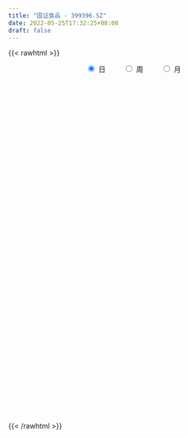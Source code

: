 ```yaml
---
title: "国证食品 - 399396.SZ"
date: 2022-05-25T17:32:25+08:00
draft: false
---
```

{{< rawhtml >}}
    <div style="text-align: center">
        <label style="padding: 1rem;"><input style="margin-right: .5rem" type="radio" name="period" value="D" checked onclick="period_change(this)">日</label>
        <label style="padding: 1rem;"><input style="margin-right: .5rem" type="radio" name="period" value="W" onclick="period_change(this)">周</label>
        <label style="padding: 1rem;"><input style="margin-right: .5rem" type="radio" name="period" value="M" onclick="period_change(this)">月</label>
    </div>
    <div id="chart" style="height: 700px;"></div> 
    <script type="text/javascript">
        const D_v = [7072945.0,6979758.0,5263683.0,4704495.0,5927131.0,6252984.0,6352630.0,7792371.0,7002438.0,6778420.0,6494130.0,6357820.0,6907973.0,7304258.0,7095631.0,6163089.0,9369183.0,8524644.0,7396706.0,5754721.0,5845057.0,6080659.0,5625680.0,5601394.0,6515163.0,6195054.0,5468870.0,5537891.0,5434016.0,5733872.0,4659805.0,4830069.0,4285972.0,5816039.0,6249794.0,5792007.0,5853673.0,4997915.0,5932479.0,5290974.0,5542016.0,5610524.0,5310530.0,6194796.0,5264163.0,5150408.0,5638035.0,6915908.0,5769740.0,6509307.0,7465266.0,6880921.0,7106501.0,6004035.0,6942346.0,8786870.0,6635828.0,5629420.0,5287720.0,4846792.0,7029241.0,8283268.0,6411722.0,5314833.0,5323102.0,5092871.0,6112916.0,5659633.0,5156483.0,6982134.0,5355858.0,5935235.0,5735656.0,6085591.0,5063378.0,6428046.0,7057113.0,8752591.0,6808947.0,6767865.0,7679582.0,5803420.0,5640994.0,4600916.0,5696603.0,5442219.0,5026675.0,5120088.0,6051100.0,5948659.0,4592126.0,6586230.0,9450952.0,12001116.0,7342814.0,6519246.0,6001323.0,8275982.0,7866199.0,8354335.0,8557095.0,6088872.0,6422441.0,7862887.0,6481756.0,5096670.0,5367271.0,7032220.0,6274416.0,5932172.0,5957505.0,6982965.0,9424142.0,9147909.0,9593755.0,7867810.0,9349496.0,7471585.0,5701687.0,5331388.0,6180669.0,5717177.0,5636678.0,6672401.0,6744784.0,5040303.0,4839084.0,5945820.0,6530818.0,6011654.0,7019395.0,6525780.0,5214753.0,5426058.0,4903390.0,4233363.0,4369354.0,6515197.0,5977278.0,7381589.0,9068081.0,10894048.0,9478937.0,8607289.0,6863429.0,6005040.0,5886829.0,5360394.0,5270474.0,5312750.0,5002196.0,5668093.0,6946057.0,6253037.0,5758477.0,6156192.0,4764465.0,4639306.0,6512569.0,7380496.0,6906909.0,5738901.0,6207873.0,5066848.0,5304757.0,6504119.0,5464393.0,5045690.0,5096380.0,5650476.0,5684279.0,5586372.0,4009849.0,5320913.0,4383656.0,4165608.0,4092817.0,4464229.0,4267578.0,4591814.0,3902377.0,4321098.0,3882202.0,3536431.0,3265761.0,3268398.0,3035769.0,3312701.0,3897319.0,3836677.0,5805773.0,4197078.0,4043893.0,5195068.0,4279365.0,4268915.0,4021286.0,5824205.0,5651770.0,5997949.0,4964410.0,5467241.0,5067290.0,6587755.0,6869583.0,6126812.0,4313661.0,5183915.0,4210005.0,4080294.0,4200046.0,5316524.0,5211502.0,4912429.0,5072907.0,3946967.0,4241805.0,4089494.0,3973312.0,3595148.0,5764079.0,5712033.0,5314854.0,7294679.0,6322378.0,5503587.0,5602039.0,8065620.0,6978298.0,5881313.0,7096625.0,7377297.0,7684621.0,7123426.0,8166666.0,7886252.0,5484816.0,4846332.0,6331917.0,6876096.0,5100566.0,4568748.0,5321811.0,4288510.0,4667240.0,4830158.0,6780220.0,5632049.0,5612878.0,4968866.0]
const D_histogram = [0.0,49.7241517949,79.4093659271,80.884018354,109.2989431613,102.9930253267,133.2844548615,234.9639203904,271.6874070495,285.3542769805,262.8562323005,231.2344626684,209.5341213602,147.6338350212,108.8736892345,95.8838488968,83.0032591058,-36.1734113544,-104.0093797111,-122.2868246936,-186.2330131812,-226.703484553,-267.1166008641,-255.0888234595,-272.3967722887,-283.0024139245,-264.915695333,-288.6832175843,-282.7173053111,-225.7067019445,-160.9853419392,-148.1203043557,-117.0595020453,-64.5955016749,-103.8436468095,-139.4788593607,-167.8574209523,-154.5078554751,-182.5691289872,-232.347964442,-227.5988554051,-156.154602248,-88.766957609,7.5365931005,36.0635929496,65.2162974685,87.8234473044,96.1534811713,70.5139242654,3.7788806861,-151.9955614425,-318.9731371796,-380.6404587017,-406.9770425307,-470.2170371034,-390.4893768437,-287.2243019519,-229.2018941753,-186.4537340142,-153.5368783408,-63.8607482202,100.92176282,172.1399872188,180.0740890541,196.2056460775,216.5815406943,146.7240616844,103.1678362545,53.2252971678,-65.121608765,-110.8937400823,-83.7968850074,-18.1780249726,-25.9708171129,-23.119489622,-9.1827279297,-23.3472576005,33.9231499712,49.3877319419,83.4262390237,156.2985583075,210.470522614,214.2102140535,208.8815737423,227.0741886379,212.1712184637,186.9254125091,123.2661334716,92.4110039191,120.3730798006,90.5694610252,93.2528160166,155.3171574582,287.9854534598,340.9257276779,355.5256421806,363.5013064326,401.6343441246,395.5047162554,373.0860684326,400.6232860099,379.0505414098,327.8625247543,169.0895573137,89.4653197373,37.1414319209,4.5338895674,16.0574054175,7.155880894,-3.5839290304,-52.4247671667,-66.4172203774,-43.5795318247,-62.5484254257,-67.4126131897,-92.0981629207,-40.8146585987,-10.6768200915,-9.542317344,-28.1026033825,-80.6338773043,-103.4363473297,-135.3241756926,-129.5475603284,-80.4932728688,-62.4482095971,-58.8003358349,-37.3735134137,-14.4525638609,1.0126575672,43.766819885,63.6144545479,55.668987087,60.0486434561,20.644261337,-0.1007558974,-9.9562864182,30.7465345929,42.4809855833,59.0169583651,126.6021631931,196.3486337498,226.1216228679,241.919376503,241.0231771627,188.0652887955,121.6372239298,17.7351682511,-51.7681905868,-105.8703271455,-133.4598920922,-115.5651268298,-74.3218999532,-62.2120660664,-49.6110430868,-128.911785315,-159.7961486841,-187.8173318995,-205.6938051706,-216.0209233986,-246.1188640096,-283.0044546657,-296.5033183077,-324.3033550304,-303.0569416048,-332.5673545644,-350.0943318618,-333.1055010298,-280.0721500212,-239.2430116043,-171.1278288221,-94.9169422785,-57.1845480742,-68.7950286548,-58.2877348397,-72.345943165,-111.7341306446,-121.5868264427,-143.5512026004,-83.8336219369,-42.7190347947,-14.4279810721,31.295607021,88.5978846155,135.869980429,153.8650488376,170.6594787081,176.1833714534,130.3027727706,112.5804370035,42.8872531165,23.242064542,15.2674774116,50.2675497085,53.9232840679,14.6380185251,-23.7648472095,-123.8954259781,-192.5542261637,-228.7509679087,-182.2233479462,-129.9079910985,-158.448026098,-245.6176422414,-227.9380257946,-156.524673485,-97.8729874257,-52.0515172315,-24.8001659207,20.5589743195,25.5275649433,-3.8544192337,-47.8415006526,-76.8539554464,-21.2315604679,9.5164243986,71.0444670265,96.1544265478,105.5641350153,108.4102257744,64.3299211304,111.0777736372,135.2633169363,221.5118932955,265.6972558471,277.7874352839,261.4266314298,261.1437604583,223.4419106026,192.8610513861,91.0488940189,53.0927077832,62.2210271585,87.31619205,107.465469608,121.5293357239,70.7459658218,20.9863890523,13.1708272985,20.1731071911,34.7100599225,37.6513966036,15.582462848,10.6465457157,-1.6436763291,-24.7057991545,23.0603727425,32.2100649182,9.831822488,-3.3057030491]
const D_fast = [0.0,62.1551897436,111.6927453576,133.388402373,189.1280629706,208.5704014676,272.1829447178,432.6033903444,537.2487287658,622.254167942,665.4701813371,691.6570273721,722.3402164039,697.3483888202,685.8066653421,696.7877872287,704.6580122141,576.4379889153,482.5996756309,433.7505244749,323.2460826921,226.099740182,118.9074736549,67.1630451945,-18.2440967068,-99.6003418237,-147.7425470655,-243.6808737128,-308.3942877674,-307.8103598869,-283.3353353665,-307.5003738719,-305.7044470728,-269.3893221211,-334.5983789581,-405.1033063494,-475.4462231791,-500.7236215707,-574.4271773296,-682.2930038949,-734.4436087093,-702.0380061142,-656.8421008774,-558.6544018928,-521.1115038063,-475.6547249202,-431.0917132583,-398.7233090985,-406.7343849381,-472.5247083458,-666.2980408351,-913.0189008671,-1069.8463370646,-1197.9271815263,-1378.7214353749,-1396.6161193261,-1365.1571199223,-1364.4351856894,-1368.3004590319,-1373.7678229437,-1300.0568798781,-1110.043928133,-995.7907069294,-942.8380828306,-877.6551142878,-803.1338344975,-836.3102980863,-854.0745644526,-890.7107792472,-1025.3380873713,-1098.8336537093,-1092.6860198862,-1031.6116660945,-1045.897162513,-1048.8257074277,-1037.1846277178,-1057.1859717887,-991.4347767242,-963.623261768,-908.7281949303,-796.7812360696,-689.9916411096,-632.6993961568,-585.8076430324,-510.8464809774,-472.7066465356,-451.2210993629,-484.0638450326,-491.8162236053,-433.7608777736,-440.9221312927,-414.9255722972,-314.031941491,-109.3672821245,28.8044240131,132.2857490609,231.1367399211,369.6783636443,462.4249148389,533.2777841243,660.970823204,734.1607139564,764.9383284895,648.4377503773,591.1798427352,548.141312899,516.6672429374,532.2051101419,525.0925558418,513.4567636598,451.5097337319,420.9129754268,432.8557810233,398.2497810659,376.5324400046,328.8223495433,369.9021892156,397.3708227,396.1197461114,370.5338092274,297.8440659794,249.1825091216,183.4636368356,156.8533621176,185.7843313601,188.2173422325,177.1651320359,189.2485761037,208.5563846912,224.2747705112,277.9706378002,313.7218861002,319.693665411,339.0854826441,304.8421658592,284.0719596505,271.7273575252,320.1168121845,342.4715095707,373.7617219438,472.99746757,591.8310965642,678.1344913993,754.4120891601,813.7716841106,807.8301179422,771.8113590589,672.3430954431,589.8976889584,509.3279706133,448.3734326436,437.3769161985,460.0396680869,456.5964854571,456.794747665,345.2660591081,274.4326585679,199.4571423776,130.1572178139,65.8248687362,-25.8027878772,-133.4394921997,-221.0641854187,-329.9400608989,-384.4578828746,-497.1101344752,-602.1606947381,-668.4482391635,-685.4329256602,-704.4145401444,-679.0813145677,-626.5996635938,-603.163406408,-631.9726441523,-636.0372840472,-668.1819781637,-735.5036983044,-775.7531007132,-833.605277521,-794.8461023417,-764.4112738982,-739.7272154437,-686.1797255953,-606.7279768469,-525.4883859261,-469.0270553081,-409.5677557606,-359.998020152,-373.3029256421,-362.8801521584,-421.8515227662,-435.6861952052,-439.8439129827,-392.2769532587,-375.1403978822,-410.7661587938,-455.1102363308,-586.2146715939,-703.0120283204,-796.3965120426,-795.4247290666,-775.5863699935,-843.7384115175,-992.3124382213,-1031.6173282232,-999.3351442848,-965.1517050819,-932.3431141956,-911.291804365,-860.7929205449,-849.4424386853,-879.7880276707,-935.7354842527,-983.9614279082,-933.6469230466,-900.5198320805,-821.2306726959,-772.0821065377,-736.2813643163,-706.3327171137,-734.330541475,-659.813245559,-601.8118730258,-460.1853233428,-349.5756468294,-268.0386085716,-219.0427545682,-154.0396854252,-135.8810576302,-118.2466540002,-197.2965878627,-221.9795971525,-197.2960209876,-150.3718080836,-103.3561631236,-58.9099630767,-92.0068415233,-136.5198210297,-141.0426759589,-128.9971192685,-105.7826515565,-93.4284657245,-111.6017837681,-113.8760644716,-126.5772055985,-155.8157782126,-102.28451313,-85.0823047247,-105.0025915329,-118.9665428323]
const D_slow = [0.0,12.4310379487,32.2833794305,52.504384019,79.8291198093,105.577376141,138.8984898564,197.639469954,265.5613217163,336.8998909615,402.6139490366,460.4225647037,512.8060950437,549.714553799,576.9329761077,600.9039383319,621.6547531083,612.6114002697,586.6090553419,556.0373491685,509.4790958732,452.803224735,386.024074519,322.2518686541,254.1526755819,183.4020721008,117.1731482675,45.0023438715,-25.6769824563,-82.1036579424,-122.3499934273,-159.3800695162,-188.6449450275,-204.7938204462,-230.7547321486,-265.6244469888,-307.5888022268,-346.2157660956,-391.8580483424,-449.9450394529,-506.8447533042,-545.8834038662,-568.0751432684,-566.1909949933,-557.1750967559,-540.8710223888,-518.9151605627,-494.8767902698,-477.2483092035,-476.303589032,-514.3024793926,-594.0457636875,-689.2058783629,-790.9501389956,-908.5043982714,-1006.1267424824,-1077.9328179703,-1135.2332915142,-1181.8467250177,-1220.2309446029,-1236.196131658,-1210.965690953,-1167.9306941483,-1122.9121718847,-1073.8607603653,-1019.7153751918,-983.0343597707,-957.2424007071,-943.9360764151,-960.2164786063,-987.9399136269,-1008.8891348788,-1013.4336411219,-1019.9263454001,-1025.7062178057,-1028.0018997881,-1033.8387141882,-1025.3579266954,-1013.0109937099,-992.154433954,-953.0797943771,-900.4621637236,-846.9096102103,-794.6892167747,-737.9206696152,-684.8778649993,-638.146511872,-607.3299785041,-584.2272275244,-554.1339575742,-531.4915923179,-508.1783883137,-469.3490989492,-397.3527355843,-312.1213036648,-223.2398931196,-132.3645665115,-31.9559804803,66.9201985835,160.1917156917,260.3475371941,355.1101725466,437.0758037352,479.3481930636,501.7145229979,510.9998809781,512.13335337,516.1477047244,517.9366749479,517.0406926903,503.9345008986,487.3301958042,476.4353128481,460.7982064916,443.9450531942,420.920512464,410.7168478143,408.0476427915,405.6620634555,398.6364126098,378.4779432838,352.6188564513,318.7878125282,286.4009224461,266.2776042289,250.6655518296,235.9654678709,226.6220895174,223.0089485522,223.262112944,234.2038179152,250.1074315522,264.024678324,279.036839188,284.1979045222,284.1727155479,281.6836439433,289.3702775916,299.9905239874,314.7447635787,346.395304377,395.4824628144,452.0128685314,512.4927126571,572.7485069478,619.7648291467,650.1741351291,654.6079271919,641.6658795452,615.1982977588,581.8333247358,552.9420430283,534.36156804,518.8085515234,506.4057907518,474.177844423,434.228807252,387.2744742771,335.8510229845,281.8457921348,220.3160761324,149.564962466,75.4391328891,-5.6367058685,-81.4009412697,-164.5427799108,-252.0663628763,-335.3427381337,-405.360775639,-465.1715285401,-507.9534857456,-531.6827213153,-545.9788583338,-563.1776154975,-577.7495492074,-595.8360349987,-623.7695676598,-654.1662742705,-690.0540749206,-711.0124804048,-721.6922391035,-725.2992343715,-717.4753326163,-695.3258614624,-661.3583663551,-622.8921041457,-580.2272344687,-536.1813916054,-503.6056984127,-475.4605891618,-464.7387758827,-458.9282597472,-455.1113903943,-442.5445029672,-429.0636819502,-425.4041773189,-431.3453891213,-462.3192456158,-510.4578021567,-567.6455441339,-613.2013811205,-645.6783788951,-685.2903854196,-746.6947959799,-803.6793024286,-842.8104707998,-867.2787176562,-880.2915969641,-886.4916384443,-881.3518948644,-874.9700036286,-875.933608437,-887.8939836002,-907.1074724618,-912.4153625787,-910.0362564791,-892.2751397225,-868.2365330855,-841.8454993317,-814.7429428881,-798.6604626055,-770.8910191962,-737.0751899621,-681.6972166382,-615.2729026765,-545.8260438555,-480.469385998,-415.1834458835,-359.3229682328,-311.1077053863,-288.3454818816,-275.0723049358,-259.5170481461,-237.6880001336,-210.8216327316,-180.4392988006,-162.7528073452,-157.5062100821,-154.2135032574,-149.1702264597,-140.492711479,-131.0798623281,-127.1842466161,-124.5226101872,-124.9335292695,-131.1099790581,-125.3448858725,-117.2923696429,-114.8344140209,-115.6608397832]
const D_data = [['2021-05-14', 33409.8261, 33858.9119, 33083.1161, 34140.6487],['2021-05-17', 33928.2328, 34638.0716, 33928.2328, 34921.5712],['2021-05-18', 34687.8316, 34657.4868, 34337.6677, 34820.9758],['2021-05-19', 34520.7773, 34458.8839, 34312.3476, 34767.7965],['2021-05-20', 34573.5679, 34963.5935, 34573.5679, 35020.7708],['2021-05-21', 35022.3549, 34686.8923, 34508.9214, 35333.3449],['2021-05-24', 34814.5496, 35323.1652, 34513.726, 35349.4758],['2021-05-25', 35442.82, 36748.2673, 35442.82, 36772.4465],['2021-05-26', 36810.3974, 36546.3139, 36197.2995, 36969.0985],['2021-05-27', 36489.7677, 36660.9009, 36104.9364, 37286.0143],['2021-05-28', 36698.5682, 36456.6631, 36201.1976, 36719.8377],['2021-05-31', 36318.6433, 36455.5581, 35761.033, 36455.5581],['2021-06-01', 36510.3936, 36681.8097, 35971.3923, 36705.9896],['2021-06-02', 36638.2061, 36170.358, 35987.444, 36758.1442],['2021-06-03', 36141.7163, 36370.7509, 36013.8748, 37032.7088],['2021-06-04', 36162.8091, 36719.7357, 36112.7523, 36997.3081],['2021-06-07', 36682.2209, 36810.0854, 36344.8876, 36838.8325],['2021-06-08', 36756.4691, 35226.1244, 34815.9789, 36777.1278],['2021-06-09', 35034.5327, 35391.4462, 34725.5985, 35654.2168],['2021-06-10', 35363.0687, 35769.6563, 35259.785, 35951.9489],['2021-06-11', 35541.9563, 34926.137, 34737.8565, 35558.2827],['2021-06-15', 34866.0621, 34839.8277, 34036.9994, 35082.912],['2021-06-16', 34873.7367, 34482.5119, 34273.9868, 35028.8468],['2021-06-17', 34396.6367, 34903.6265, 34389.2089, 35170.71],['2021-06-18', 34942.0433, 34350.7859, 33990.8705, 35003.5709],['2021-06-21', 34256.1962, 34167.1411, 33653.6608, 34511.1961],['2021-06-22', 34270.4494, 34348.4501, 33925.4529, 34369.1858],['2021-06-23', 34339.141, 33597.5138, 33521.869, 34365.0297],['2021-06-24', 33498.1812, 33693.7248, 33001.38, 33883.5562],['2021-06-25', 33558.5344, 34292.5666, 33318.8381, 34460.8687],['2021-06-28', 34312.1271, 34549.6706, 34140.3862, 34611.3413],['2021-06-29', 34570.9039, 33965.8884, 33806.077, 34570.9039],['2021-06-30', 33932.2078, 34181.8082, 33922.5595, 34422.8197],['2021-07-01', 34167.9976, 34575.7336, 33712.4129, 34575.7666],['2021-07-02', 34259.6449, 33363.1409, 33327.5006, 34259.6449],['2021-07-05', 33129.1242, 33071.9576, 32908.165, 33592.3379],['2021-07-06', 32991.7494, 32824.7461, 32013.9715, 33019.7203],['2021-07-07', 32752.3013, 33130.8229, 32678.7387, 33212.5812],['2021-07-08', 33116.1312, 32383.6244, 32275.0889, 33132.8009],['2021-07-09', 32282.2671, 31673.2624, 31234.0116, 32282.2671],['2021-07-12', 31736.3889, 31981.4434, 31107.9966, 32099.6573],['2021-07-13', 32304.6185, 32794.9437, 32278.9351, 32902.3432],['2021-07-14', 32652.7006, 32942.9462, 32322.6458, 33102.47],['2021-07-15', 32837.7089, 33636.0762, 32758.9612, 33708.0799],['2021-07-16', 33634.6143, 33062.552, 32991.4089, 33767.8789],['2021-07-19', 32847.5885, 33189.2158, 32634.6338, 33284.2431],['2021-07-20', 33028.407, 33233.4438, 32972.2606, 33335.0841],['2021-07-21', 33248.2621, 33139.9479, 32965.7087, 33722.9362],['2021-07-22', 33082.3245, 32664.6589, 32600.2428, 33431.3654],['2021-07-23', 32520.0586, 31860.5055, 31726.6899, 32520.0586],['2021-07-26', 31530.7876, 30010.0698, 29603.1489, 31530.7876],['2021-07-27', 29867.1109, 28725.1931, 28673.9125, 30076.4066],['2021-07-28', 28363.803, 29051.9692, 27820.1859, 29189.0248],['2021-07-29', 29630.4518, 28833.8186, 28705.5319, 29785.9129],['2021-07-30', 28528.2737, 27654.2379, 27328.2853, 28528.2737],['2021-08-02', 27193.4475, 29008.6129, 26898.4002, 29090.0374],['2021-08-03', 28651.2802, 29379.2087, 28308.6023, 29452.2529],['2021-08-04', 29253.0838, 28884.2639, 28794.712, 29422.7708],['2021-08-05', 28405.0558, 28633.8002, 28111.7197, 29259.6209],['2021-08-06', 28423.0037, 28407.7539, 27965.0127, 28526.2305],['2021-08-09', 28222.8231, 29189.218, 28220.3963, 29439.3739],['2021-08-10', 29264.8574, 30661.4969, 28915.819, 30746.8701],['2021-08-11', 30348.5183, 30068.9663, 30018.5037, 30710.2593],['2021-08-12', 29921.2647, 29468.3796, 29407.6372, 30232.2382],['2021-08-13', 29404.4166, 29630.7331, 29287.3324, 29825.1241],['2021-08-16', 29579.5225, 29799.3414, 29440.8, 29982.3404],['2021-08-17', 29737.6403, 28536.8119, 28490.413, 29761.5525],['2021-08-18', 28435.8512, 28520.4915, 28059.6626, 28757.987],['2021-08-19', 28422.253, 28113.6902, 27996.825, 28703.8856],['2021-08-20', 27309.6632, 26658.6163, 26430.1755, 27549.1271],['2021-08-23', 26740.3897, 26913.0525, 26506.179, 27190.715],['2021-08-24', 27064.6296, 27554.9727, 26827.1377, 27721.5245],['2021-08-25', 27721.2115, 28104.1068, 27721.2115, 28300.9604],['2021-08-26', 28034.7185, 27177.8174, 27120.7943, 28034.7185],['2021-08-27', 27091.5931, 27131.9961, 27040.4064, 27765.5827],['2021-08-30', 27378.1503, 27156.8556, 26544.7117, 27501.0687],['2021-08-31', 27002.855, 26643.6232, 26515.2552, 27311.9544],['2021-09-01', 26504.5683, 27513.2766, 26029.821, 27804.177],['2021-09-02', 27493.7856, 27074.5096, 26960.4596, 27685.0771],['2021-09-03', 26844.3183, 27351.8492, 26472.7984, 27604.3643],['2021-09-06', 27232.2627, 28086.218, 27073.3387, 28351.7069],['2021-09-07', 27993.1705, 28211.5969, 27859.2062, 28357.8666],['2021-09-08', 28205.1337, 27782.3995, 27674.6292, 28305.853],['2021-09-09', 27737.7589, 27717.1438, 27534.2501, 27981.3302],['2021-09-10', 27751.3871, 28112.6047, 27615.4931, 28252.6358],['2021-09-13', 28000.0979, 27781.511, 27591.1578, 28335.6388],['2021-09-14', 27865.5188, 27608.7305, 27562.9621, 28204.6697],['2021-09-15', 27414.3004, 26921.5443, 26796.9092, 27431.8525],['2021-09-16', 26813.7625, 27077.7734, 26532.9101, 27343.1538],['2021-09-17', 26926.9905, 27811.4186, 26814.4448, 27990.803],['2021-09-22', 27362.1567, 27089.4949, 26962.4608, 27541.9278],['2021-09-23', 27151.4137, 27422.7252, 27023.6153, 27768.7095],['2021-09-24', 27406.8782, 28372.9005, 27404.6836, 28634.0353],['2021-09-27', 28889.8355, 29902.7369, 28889.8355, 30529.1672],['2021-09-28', 29690.5199, 29609.0947, 28923.7792, 30005.597],['2021-09-29', 29550.3113, 29553.3784, 28993.4387, 29817.2568],['2021-09-30', 29531.2779, 29795.1097, 29479.9664, 30100.5202],['2021-10-08', 29846.9319, 30593.9895, 29555.6632, 30945.4139],['2021-10-11', 30677.2028, 30448.7683, 30277.1942, 31208.3755],['2021-10-12', 30303.5874, 30492.1167, 29862.2271, 30628.8684],['2021-10-13', 30550.9438, 31473.1463, 30478.5954, 31905.9415],['2021-10-14', 31393.6801, 31230.9302, 30804.9889, 31722.1711],['2021-10-15', 30798.0967, 31002.8004, 30617.5775, 31378.7561],['2021-10-18', 30508.2838, 29349.3792, 29180.734, 30508.2838],['2021-10-19', 29192.1564, 29868.4465, 29192.1564, 30041.4324],['2021-10-20', 30098.7922, 29975.7365, 29704.7528, 30313.7843],['2021-10-21', 30000.5026, 30082.1923, 29746.1341, 30210.9777],['2021-10-22', 30230.1356, 30659.9005, 30087.049, 30938.3413],['2021-10-25', 30508.9225, 30494.1648, 30195.3865, 30712.7122],['2021-10-26', 30468.4978, 30493.1705, 30186.7198, 30766.3],['2021-10-27', 30324.0921, 29904.2513, 29703.8481, 30324.0921],['2021-10-28', 30017.2993, 30193.6088, 29847.2566, 30431.0765],['2021-10-29', 30409.6261, 30703.9547, 30409.6261, 30974.5673],['2021-11-01', 30070.7066, 30214.6849, 29568.3586, 30594.0454],['2021-11-02', 30128.2145, 30339.2157, 29985.322, 30610.8587],['2021-11-03', 30380.2844, 30008.2213, 29994.0856, 30440.7715],['2021-11-04', 30177.01, 31038.7423, 30157.2952, 31164.9665],['2021-11-05', 30939.9243, 31032.4617, 30876.5307, 31521.722],['2021-11-08', 30932.53, 30803.7646, 30702.1202, 31134.4503],['2021-11-09', 30779.0901, 30551.9025, 30471.4305, 31003.073],['2021-11-10', 30473.7162, 29944.9085, 29691.7279, 30558.8319],['2021-11-11', 29941.5568, 30091.3674, 29759.9627, 30101.2329],['2021-11-12', 30184.225, 29781.0579, 29710.7072, 30265.7915],['2021-11-15', 29868.4321, 30119.1414, 29847.252, 30297.2176],['2021-11-16', 30212.1806, 30765.5703, 30174.5571, 30981.4008],['2021-11-17', 30650.257, 30538.467, 30318.5929, 30759.0706],['2021-11-18', 30436.4885, 30402.9122, 30175.653, 30562.6594],['2021-11-19', 30342.7195, 30688.2446, 30336.9884, 30991.6419],['2021-11-22', 30737.9482, 30838.6406, 30731.4259, 31349.5858],['2021-11-23', 30723.7534, 30875.8453, 30620.7938, 31128.2523],['2021-11-24', 30969.8075, 31426.6236, 30969.8075, 31745.0502],['2021-11-25', 31651.6581, 31387.131, 31247.4785, 31888.8879],['2021-11-26', 31359.921, 31155.6806, 31003.5899, 31412.6684],['2021-11-29', 30943.3443, 31385.79, 30942.8265, 31385.978],['2021-11-30', 31429.6578, 30814.511, 30774.9193, 31443.4015],['2021-12-01', 31066.907, 30934.0088, 30755.6812, 31214.0058],['2021-12-02', 31018.0155, 31023.8352, 30912.0985, 31272.1901],['2021-12-03', 31053.2088, 31790.4914, 31050.1937, 31876.1367],['2021-12-06', 31894.5099, 31641.2009, 31456.6543, 31919.186],['2021-12-07', 31830.4441, 31862.8155, 31724.1323, 32213.3497],['2021-12-08', 31870.5633, 32852.8864, 31701.2806, 32864.2813],['2021-12-09', 32954.8909, 33435.4851, 32840.9525, 33902.9001],['2021-12-10', 33236.4073, 33434.7911, 32970.2455, 33618.6871],['2021-12-13', 33807.3785, 33640.239, 33589.8041, 34339.6231],['2021-12-14', 33497.4508, 33742.9721, 33336.2033, 33997.8183],['2021-12-15', 33583.8401, 33201.7474, 33045.8135, 33632.4767],['2021-12-16', 33101.1037, 32923.9855, 32414.7104, 33130.4692],['2021-12-17', 32785.7525, 32141.0942, 32087.5575, 32785.7525],['2021-12-20', 32053.2718, 32180.5516, 32042.1354, 32571.1357],['2021-12-21', 32138.868, 32064.5554, 31803.09, 32435.532],['2021-12-22', 32116.7029, 32164.5176, 32001.3973, 32304.3204],['2021-12-23', 32231.9489, 32689.3824, 31900.9826, 32689.3824],['2021-12-24', 32726.1432, 33143.9601, 32726.1432, 33364.6311],['2021-12-27', 33026.8412, 32943.9367, 32602.5033, 33157.2598],['2021-12-28', 32926.3366, 33045.4671, 32798.7539, 33268.9914],['2021-12-29', 33122.245, 31710.6845, 31681.1255, 33132.7725],['2021-12-30', 31734.8616, 31967.432, 31640.684, 32098.519],['2021-12-31', 31962.2243, 31762.4502, 31519.5848, 31970.7442],['2022-01-04', 31717.3507, 31658.5867, 31154.0226, 31725.2464],['2022-01-05', 31574.6507, 31551.3529, 31404.9177, 32068.7959],['2022-01-06', 31500.94, 31043.9739, 30703.1538, 31624.4601],['2022-01-07', 30977.1164, 30590.8993, 30559.3984, 31094.168],['2022-01-10', 30343.9488, 30530.5446, 29885.7897, 30695.0723],['2022-01-11', 30417.5238, 29994.7268, 29966.6282, 30539.1622],['2022-01-12', 30082.4711, 30333.4893, 30022.3075, 30347.0208],['2022-01-13', 30363.2485, 29401.8332, 29386.0824, 30380.2708],['2022-01-14', 29315.4323, 29120.3397, 29108.3797, 29588.1549],['2022-01-17', 29071.5988, 29235.1016, 28669.986, 29276.8481],['2022-01-18', 29233.5128, 29577.7322, 29052.8699, 29782.0746],['2022-01-19', 29686.8625, 29408.679, 29192.954, 29686.8625],['2022-01-20', 29409.7767, 29812.045, 29385.5377, 29920.9403],['2022-01-21', 29689.9617, 30124.1199, 29542.9711, 30295.8132],['2022-01-24', 29871.799, 29812.9511, 29609.919, 30216.4667],['2022-01-25', 29636.1407, 29135.463, 29135.463, 29876.1363],['2022-01-26', 29122.0578, 29277.1759, 28778.1507, 29567.1682],['2022-01-27', 29427.5141, 28823.2773, 28797.3128, 29645.401],['2022-01-28', 28872.839, 28199.6037, 28161.1209, 28979.8011],['2022-02-07', 28528.3994, 28251.1722, 28110.226, 28981.083],['2022-02-08', 28255.728, 27810.4386, 27278.3016, 28265.3498],['2022-02-09', 27762.4581, 28745.4171, 27737.3953, 28812.6546],['2022-02-10', 28759.3395, 28632.7195, 28423.4356, 28839.8172],['2022-02-11', 28548.0426, 28534.0367, 28401.919, 29154.2941],['2022-02-14', 28348.9557, 28857.1847, 28336.8901, 29023.9226],['2022-02-15', 28932.4702, 29229.2306, 28861.5048, 29384.2682],['2022-02-16', 29302.8384, 29380.6218, 29084.4017, 29487.5583],['2022-02-17', 29435.2518, 29215.4463, 29133.3346, 29511.6775],['2022-02-18', 29083.7299, 29339.2763, 28861.1565, 29368.943],['2022-02-21', 29292.9748, 29318.1834, 29185.7152, 29571.8001],['2022-02-22', 29114.0574, 28613.123, 28427.6234, 29114.0574],['2022-02-23', 28666.4545, 28821.1241, 28426.125, 28858.1131],['2022-02-24', 28618.4212, 27927.6693, 27666.3468, 28689.8278],['2022-02-25', 28101.5617, 28273.1604, 28101.5617, 28528.1381],['2022-02-28', 28169.8078, 28294.6758, 27844.0464, 28294.6758],['2022-03-01', 28370.9835, 28868.9615, 28370.9835, 28894.8203],['2022-03-02', 28636.3828, 28560.5654, 28370.619, 28692.9837],['2022-03-03', 28616.692, 27892.0741, 27885.0592, 28659.5921],['2022-03-04', 27663.0633, 27627.4044, 27503.386, 27938.4775],['2022-03-07', 27405.0416, 26354.4231, 26253.9463, 27405.0416],['2022-03-08', 26765.0901, 26094.1727, 26015.8374, 27057.6615],['2022-03-09', 26182.3441, 25970.2181, 25031.8752, 26494.0767],['2022-03-10', 26664.4948, 26785.7982, 26489.2462, 26890.4165],['2022-03-11', 26550.7124, 26911.3098, 26190.969, 26960.7836],['2022-03-14', 26475.3493, 25751.3362, 25751.3362, 26475.3493],['2022-03-15', 25202.0382, 24437.671, 24433.9442, 25518.5339],['2022-03-16', 24895.561, 25262.4064, 23961.9507, 25357.537],['2022-03-17', 25714.7619, 25905.7429, 25651.0753, 26363.7291],['2022-03-18', 25768.0076, 25874.4374, 25568.4239, 26055.8914],['2022-03-21', 26048.2831, 25812.1075, 25614.5661, 26048.2831],['2022-03-22', 25863.3066, 25620.5816, 25542.4596, 25922.561],['2022-03-23', 25723.4298, 25916.6827, 25551.9313, 26050.5555],['2022-03-24', 25712.3871, 25440.0275, 25325.5595, 25712.3871],['2022-03-25', 25483.3632, 24826.797, 24787.1535, 25580.2606],['2022-03-28', 24291.9012, 24297.8087, 23908.2823, 24443.2387],['2022-03-29', 24301.9088, 24109.0695, 24099.341, 24586.9996],['2022-03-30', 24412.5894, 25072.8795, 24358.8827, 25072.8795],['2022-03-31', 24923.3541, 24860.6128, 24797.1395, 25094.7448],['2022-04-01', 24792.2072, 25400.558, 24741.2644, 25647.1525],['2022-04-06', 25136.9986, 25120.6189, 24961.9605, 25403.924],['2022-04-07', 24986.4403, 24976.4002, 24891.4386, 25434.5019],['2022-04-08', 25031.2775, 24895.0304, 24855.4506, 25143.7098],['2022-04-11', 24724.9248, 24149.0145, 24058.6951, 24726.5206],['2022-04-12', 24226.7822, 25253.2163, 24142.3773, 25253.2163],['2022-04-13', 25004.6583, 25154.1796, 24925.3392, 25494.2864],['2022-04-14', 25379.3993, 26273.9401, 25344.6561, 26488.7974],['2022-04-15', 26058.8056, 26203.7956, 25955.581, 26438.1724],['2022-04-18', 25971.5634, 26089.6362, 25749.3074, 26125.3617],['2022-04-19', 26112.3665, 25864.7328, 25707.8071, 26464.8895],['2022-04-20', 25887.9478, 26167.0916, 25562.766, 26566.6169],['2022-04-21', 25976.1319, 25734.2943, 25619.5109, 26280.6925],['2022-04-22', 25569.4581, 25757.5989, 25276.6943, 25948.5505],['2022-04-25', 25279.6787, 24576.5641, 24547.3666, 25575.2443],['2022-04-26', 24601.3953, 25015.343, 24574.5938, 25459.8596],['2022-04-27', 25016.6806, 25535.4803, 25015.1972, 25567.2934],['2022-04-28', 25414.418, 25853.0957, 25361.9066, 25889.8641],['2022-04-29', 26067.6996, 25960.1259, 25546.0532, 26171.0142],['2022-05-05', 25958.8027, 26040.7648, 25914.2465, 26474.1799],['2022-05-06', 25569.5008, 25180.9309, 25101.6008, 25569.5008],['2022-05-09', 24919.7374, 24934.8437, 24636.3982, 25063.6217],['2022-05-10', 24560.4816, 25295.8247, 24438.0719, 25362.3088],['2022-05-11', 25235.1966, 25471.0963, 25202.0975, 25761.5038],['2022-05-12', 25319.8968, 25625.3735, 25264.5238, 25867.9051],['2022-05-13', 25744.5893, 25537.131, 25380.7638, 25848.8412],['2022-05-16', 25664.1249, 25174.6328, 25057.0325, 25702.926],['2022-05-17', 25215.5387, 25308.6679, 25088.2442, 25318.0679],['2022-05-18', 25311.7954, 25155.5187, 24849.3359, 25315.83],['2022-05-19', 24808.3951, 24895.6532, 24750.1608, 24927.7912],['2022-05-20', 25004.5668, 25831.611, 24997.563, 25853.4198],['2022-05-23', 25825.2968, 25506.8874, 25366.2863, 25840.7863],['2022-05-24', 25540.5303, 25076.0675, 25065.0609, 25561.823],['2022-05-25', 25092.8391, 25081.6647, 24846.9666, 25241.3725]]
const W_v = [24183154.0,26999591.0,29567519.0,28197215.0,32922668.0,23430475.0,22008366.0,25141730.0,25441560.0,26786147.0,22624544.0,20291446.0,29082253.0,25852678.0,25673316.0,27106454.0,27531506.0,30454365.0,28621820.0,18203536.0,18391802.0,17623351.0,20275223.0,19470464.0,19782367.0,21915897.0,27748657.0,22148431.0,23683781.0,26096726.0,8453406.0,5162135.0,20716576.0,19996637.0,18089173.0,18804203.0,22293411.0,12810473.0,16520980.0,15294535.0,17940149.0,12703541.0,24261851.0,26798611.0,20776220.0,39697876.0,29874885.0,26466787.0,23010864.0,24117243.0,21709894.0,20569861.0,18010662.0,22329959.0,24975268.0,22565106.0,19471141.0,18189009.0,17964415.0,16632994.0,14660796.0,18752197.0,15785185.0,22495679.0,18888786.0,27283319.0,29838010.0,19399218.0,23029421.0,17598272.0,14204583.0,21833859.0,15338342.0,14775645.0,14103506.0,8667874.0,15189868.0,19269829.0,16991978.0,18553116.0,23317650.0,23588030.0,35807410.0,38669728.0,35015829.0,38095447.0,35255756.0,31955543.0,42212077.0,29833635.0,32733964.0,13601202.0,41416463.0,34365373.0,25330002.0,23918861.0,19304210.0,26565104.0,26162416.0,25317727.0,36081345.0,27937098.0,24220495.0,22318343.0,20816236.0,27094712.0,23811944.0,25055396.0,27681466.0,27261893.0,22594191.0,24216922.0,23080163.0,3443180.0,15274267.0,20883063.0,19599202.0,27661444.0,25067064.0,21698930.0,19047324.0,15542254.0,15647227.0,16164827.0,21281791.0,16775635.0,19792292.0,25116044.0,21475016.0,18321512.0,32176659.0,24383249.0,30580242.0,32858133.0,36855898.0,30306687.0,29198145.0,29128498.0,30481408.0,26733608.0,23859166.0,34183785.0,29012533.0,22147363.0,34142114.0,32383830.0,29936619.0,37277020.0,34469643.0,32788502.0,19711039.0,42128575.0,49774549.0,54368349.0,43297296.0,40099183.0,44111037.0,35274786.0,39931574.0,42213201.0,44109585.0,32942332.0,25475903.0,19913349.0,11004750.0,4725294.0,22100895.0,23687813.0,29283099.0,32705671.0,38232694.0,36504801.0,33691363.0,29511181.0,35868085.0,39069652.0,44843377.0,29288439.0,51058853.0,41301743.0,41357310.0,38891652.0,35838130.0,20845694.0,18358399.0,35655826.0,27044770.0,30224931.0,23275827.0,22885052.0,23418790.0,19277156.0,24310949.0,31154202.0,33042559.0,12289591.0,30792763.0,29128051.0,34419989.0,33828771.0,36890311.0,23822896.0,28369703.0,25841679.0,27867048.0,27922029.0,29983398.0,34399069.0,31186630.0,32362166.0,29004037.0,28175718.0,35814562.0,29421515.0,27588741.0,20629308.0,31864499.0,8275982.0,37288942.0,31840804.0,34571200.0,43430555.0,28567599.0,29242392.0,31302400.0,25447362.0,42799933.0,32722981.0,28199570.0,27571477.0,26538875.0,28547990.0,27063197.0,21972843.0,21547096.0,16988561.0,21049548.0,21808527.0,27905575.0,28965101.0,22990784.0,23385610.0,11657954.0,30408023.0,32030857.0,37448635.0,13371068.0,27723659.0,25887939.0,16213793.0]
const W_histogram = [0.0,11.2176072934,32.5062505542,34.1645563687,60.4842858007,81.0828178129,81.985931604,89.3196351168,70.4522996724,77.6081599028,95.0718880885,127.1412432858,168.6025470082,196.3977085351,241.5504524498,248.8487790292,282.370966446,276.2718562064,199.3479528588,110.8657755952,56.4642305244,54.0399516852,79.6001958667,80.3090322275,103.4226060942,151.1024140558,143.6932792914,139.4471876508,78.2595561336,-55.0978556623,-106.7110542381,-112.0422907467,-143.4027915312,-150.1163949169,-153.8215642116,-202.1929346846,-237.3350950573,-223.4962622419,-219.1435727105,-213.935461389,-216.0781541853,-186.8640730647,-108.8191693014,-34.5430418128,-5.7946922523,62.5205143386,123.7070467813,139.4427323095,116.0417960692,58.2525146462,-23.4606531976,-20.6488652628,-46.4665752611,-62.0327142652,-149.9320846433,-188.3542197494,-270.3037599224,-285.1939095756,-288.6369632868,-297.4730294592,-291.1795773988,-206.9698165202,-117.4570032397,-121.5526947835,-129.2425370428,-192.7857922656,-207.5210591182,-228.9044604471,-212.5276892176,-201.9283333623,-163.029459511,-113.3092905946,-63.8391420805,-59.7364143857,-35.9782825834,-24.9339837597,11.6176222817,77.8864817102,127.895805715,174.7783985534,238.0516487031,280.855936479,359.4802374558,353.2205472538,378.5871817315,427.7995249549,493.7447859812,531.3041347709,520.1202552484,507.6914909119,453.8041655841,411.6578418386,319.2044389809,266.6324826665,173.999779029,109.8477055698,23.4557818156,8.3892160862,38.486366488,81.8508607309,129.6646580576,129.4151016554,78.0228690599,30.9376380084,-47.3436552634,-131.8837932306,-130.2192335905,-95.3235559927,-42.9733926751,-22.2793350911,-42.7045414756,-37.6422431374,-57.4113495171,-86.9588315119,-99.3673969866,-123.7687801343,-146.3664332935,-117.4293231415,-85.4710763508,-70.0768318945,-84.9145524127,-120.3569093836,-116.7609062514,-120.2833845722,-127.3151679952,-124.0722380652,-111.715981134,-67.0616642667,-27.4476016243,-84.7017038845,-148.7079795746,-179.105608365,-144.3387759179,-178.2203882117,-111.2712249676,-127.2607754711,-197.8222175837,-171.0863797108,-116.2088071264,-36.7975263179,21.7431681187,91.9429148804,123.1864385058,181.4907893805,220.2695266576,225.8349191522,265.8033613066,308.4698928641,321.4469540333,341.7047178403,352.2569927356,425.3426384205,571.5820948813,609.8319754332,574.8576494823,620.3293029253,568.8142409296,514.4063402771,505.4877687279,612.0177015213,576.608224032,423.4431352161,276.2487303723,87.9275942997,-25.0992961947,-77.502968657,-71.3118121869,-100.5979362415,-120.5180481132,-94.8167191383,-88.3143135013,-50.8030411613,-83.3610790875,-40.5611737017,-9.0734976934,73.4636522083,91.3773436957,210.1365578911,420.4636733067,374.9594339819,314.4461287127,226.0704570794,254.368977219,400.4175021384,373.6846612212,-44.2746971325,-412.664393391,-715.7534034193,-903.5862116301,-942.8229576182,-805.3455902692,-791.2698327005,-730.9783114416,-573.319777676,-448.6814259267,-458.9854749039,-347.8386365841,-216.5072837071,-18.8129476491,114.0018761427,67.6773150988,-10.9084663231,-72.5683531921,-175.8200633017,-347.8576888422,-356.6923442795,-427.3314546509,-723.7537785007,-827.9823147254,-774.4364923296,-890.7638478303,-885.5525733532,-818.5975520856,-680.0677624299,-570.1588750943,-427.5976565258,-216.1396969467,-11.8703705195,152.3188933342,234.4600852343,285.0292828639,330.6623190057,269.2294429894,281.0527148065,309.467287108,356.7675564653,477.0355344007,448.1502725231,472.8327102515,376.5534755322,222.0457758555,19.5530274117,-44.5387952752,-205.2993220073,-273.5938078859,-249.6829079689,-288.0893657645,-336.0588053854,-391.230398591,-467.6035726365,-552.8833043009,-534.5408069341,-519.8707983399,-391.3028419662,-309.1913134337,-218.3974553265,-189.0746778987,-126.9287291656,-51.1171822165,-37.2508097135]
const W_fast = [0.0,14.0220091168,43.4372150161,53.6366599228,95.077460805,135.9466972704,157.3462939625,187.0099062545,185.7556457282,212.3135459343,253.5452461421,317.3999121609,401.0118526353,477.9064412961,583.4467983232,652.9573196598,757.0722486882,820.0411025002,792.9541873672,732.1884540024,691.9029665627,702.9886756449,748.4489687931,769.2350632107,818.204288601,903.6597000766,932.1738851349,962.789590407,921.1668479233,774.0349722118,695.7440100764,662.4022008812,595.191002214,550.948300099,508.7877397514,409.8681356072,315.3922014702,273.3569687251,222.9237650789,174.6480110532,118.4857797105,100.983842565,151.823954003,217.4643210384,244.7639975358,328.7093327114,420.8226268494,471.418995455,477.0285082319,433.8023554705,346.2240243273,343.8735959464,306.4392421329,275.3649245624,149.9825330235,64.47184298,-85.0536371735,-171.2422642206,-246.8445587535,-330.0488822907,-396.5503245801,-364.0830178315,-303.9344553609,-338.4183206006,-378.4187971206,-490.1585004098,-556.774032042,-635.3835484827,-672.1386995575,-712.0214270428,-713.8799180693,-692.4870718014,-658.9767088076,-669.8080847091,-655.0445235527,-650.2337206689,-610.7777090571,-525.0372292011,-443.0539537674,-352.4767612907,-229.6905989652,-116.6723270696,51.8220332711,133.8674798826,253.8809097931,410.0431342553,599.4245917769,769.8099742594,888.6561585489,1003.1502669405,1062.7139830086,1123.4821197228,1110.8298266104,1124.9159909626,1075.7832320823,1039.0930850156,958.5651067153,945.5958450075,985.3145870312,1049.1417964568,1129.3717582979,1161.4759773096,1129.589461979,1090.2386404297,1000.121433342,882.6103470671,851.7200983096,862.7848869093,904.3917020581,919.5159258693,888.4145841159,884.0663216697,849.9443779108,798.657188038,761.4067733167,706.0631951354,646.8739336528,646.4537130194,657.0441907224,654.9192272051,618.8528685838,553.321284267,527.7270608362,494.1337363724,455.2731609507,427.4980313644,411.925293012,439.8141938127,472.566356049,394.1368278176,292.9535572339,217.7795263522,216.4616648198,138.0249554731,177.1563124753,129.3515681041,9.3345715955,-6.7011854593,19.1241853435,89.3360845725,153.3125710389,246.4980465206,308.5381797724,412.2152279923,506.0613469338,568.0854692165,674.5047516975,794.288756471,887.6275561486,993.3114994157,1091.9280224948,1271.3493277848,1560.484307966,1751.1921823762,1859.9322687958,2060.4862479702,2151.1747462069,2225.3684306236,2342.8218012564,2602.3561594302,2711.0987379488,2663.794432937,2585.6622106863,2419.3229731886,2300.0212586455,2228.2418440189,2216.6050474423,2162.1694393274,2112.1198154274,2114.1169646176,2098.5407918793,2123.351303929,2069.9529962309,2102.6126081912,2131.8319097762,2232.73497273,2273.4930001413,2444.7863538095,2760.2293875517,2808.4650067224,2826.5632336314,2794.7051762679,2886.5959407123,3132.7488411664,3199.4371655544,2770.4091329176,2298.8533383113,1816.8259774282,1403.0966163098,1128.1541309173,1064.2951006989,880.5534000926,758.1003434911,772.4289328376,784.8969281052,659.846510402,684.0336895759,761.238221526,954.2293206718,1115.5446134992,1086.1393812301,1004.8264832275,925.0245080604,777.8177821254,518.8157343743,420.8079928671,243.336018833,-234.0247496419,-545.248864548,-685.3121652346,-1024.3304826929,-1240.507351554,-1378.2017183079,-1409.6888692597,-1442.3197006976,-1406.6578962606,-1249.2348609182,-1047.9331271209,-845.6641399336,-704.9079267249,-583.0814083794,-454.7827924861,-448.9083077551,-366.8218572364,-261.0404631578,-124.5483046842,114.9785568514,198.1308631046,341.0214783958,338.8806125596,239.8843568468,42.2798652559,-32.9466562499,-245.0320134837,-381.7249513338,-420.2347784091,-530.6635776458,-662.647718613,-815.6269114664,-1008.900978671,-1232.4015364106,-1347.6942407773,-1462.9919317681,-1432.249685886,-1427.4359857119,-1391.2414914363,-1409.1873834832,-1378.7736170415,-1315.7413656465,-1311.1876955719]
const W_slow = [0.0,2.8044018234,10.9309644619,19.4721035541,34.5931750043,54.8638794575,75.3603623585,97.6902711377,115.3033460558,134.7053860315,158.4733580536,190.2586688751,232.4093056271,281.5087327609,341.8963458734,404.1085406307,474.7012822422,543.7692462938,593.6062345085,621.3226784073,635.4387360384,648.9487239597,668.8487729263,688.9260309832,714.7816825068,752.5572860207,788.4806058436,823.3424027563,842.9072917897,829.1328278741,802.4550643146,774.4444916279,738.5937937451,701.0646950159,662.609303963,612.0610702918,552.7272965275,496.853230967,442.0673377894,388.5834724422,334.5639338958,287.8479156297,260.6431233043,252.0073628511,250.5586897881,266.1888183727,297.1155800681,331.9762631454,360.9867121627,375.5498408243,369.6846775249,364.5224612092,352.9058173939,337.3976388276,299.9146176668,252.8260627294,185.2501227488,113.951645355,41.7924045333,-32.5758528315,-105.3707471812,-157.1132013113,-186.4774521212,-216.8656258171,-249.1762600778,-297.3727081442,-349.2529729237,-406.4790880355,-459.6110103399,-510.0930936805,-550.8504585582,-579.1777812069,-595.137566727,-610.0716703234,-619.0662409693,-625.2997369092,-622.3953313388,-602.9237109113,-570.9497594825,-527.2551598441,-467.7422476684,-397.5282635486,-307.6582041847,-219.3530673712,-124.7062719383,-17.7563906996,105.6798057957,238.5058394884,368.5359033005,495.4587760285,608.9098174245,711.8242778842,791.6253876294,858.2835082961,901.7834530533,929.2453794458,935.1093248997,937.2066289212,946.8282205432,967.2909357259,999.7071002403,1032.0608756542,1051.5665929191,1059.3010024213,1047.4650886054,1014.4941402977,981.9393319001,958.1084429019,947.3650947332,941.7952609604,931.1191255915,921.7085648072,907.3557274279,885.6160195499,860.7741703033,829.8319752697,793.2403669463,763.8830361609,742.5152670732,724.9960590996,703.7674209964,673.6781936505,644.4879670877,614.4171209446,582.5883289458,551.5702694295,523.641274146,506.8758580794,500.0139576733,478.8385317022,441.6615368085,396.8851347172,360.8004407378,316.2453436848,288.4275374429,256.6123435752,207.1567891792,164.3851942515,135.3329924699,126.1336108904,131.5694029201,154.5551316402,185.3517412667,230.7244386118,285.7918202762,342.2505500642,408.7013903909,485.8188636069,566.1806021153,651.6067815753,739.6710297592,846.0066893643,988.9022130847,1141.360206943,1285.0746193135,1440.1569450449,1582.3605052773,1710.9620903466,1837.3340325285,1990.3384579089,2134.4905139169,2240.3512977209,2309.413480314,2331.3953788889,2325.1205548402,2305.7448126759,2287.9168596292,2262.7673755688,2232.6378635406,2208.933683756,2186.8551053806,2174.1543450903,2153.3140753184,2143.173781893,2140.9054074696,2159.2713205217,2182.1156564456,2234.6497959184,2339.7657142451,2433.5055727405,2512.1171049187,2568.6347191885,2632.2269634933,2732.3313390279,2825.7525043332,2814.6838300501,2711.5177317023,2532.5793808475,2306.68282794,2070.9770885354,1869.6406909681,1671.823232793,1489.0786549326,1345.7487105136,1233.5783540319,1118.831985306,1031.8723261599,977.7455052332,973.0422683209,1001.5427373566,1018.4620661313,1015.7349495505,997.5928612525,953.6378454271,866.6734232165,777.5003371466,670.6674734839,489.7290288587,282.7334501774,89.124327095,-133.5666348626,-354.9547782009,-559.6041662223,-729.6211068298,-872.1608256033,-979.0602397348,-1033.0951639715,-1036.0627566013,-997.9830332678,-939.3680119592,-868.1106912433,-785.4451114918,-718.1377507445,-647.8745720429,-570.5077502659,-481.3158611495,-362.0569775494,-250.0194094186,-131.8112318557,-37.6728629727,17.8385809912,22.7268378442,11.5921390254,-39.7326914765,-108.1311434479,-170.5518704402,-242.5742118813,-326.5889132276,-424.3965128754,-541.2974060345,-679.5182321097,-813.1534338433,-943.1211334282,-1040.9468439198,-1118.2446722782,-1172.8440361098,-1220.1127055845,-1251.8448878759,-1264.62418343,-1273.9368858584]
const W_data = [['2017-07-14', 10198.57, 10300.7807, 10145.8415, 10441.6566],['2017-07-21', 10300.2561, 10476.5566, 9995.6316, 10528.9343],['2017-07-28', 10469.7962, 10709.5842, 10339.0835, 10710.8323],['2017-08-04', 10717.4166, 10554.7475, 10552.5656, 10917.315],['2017-08-11', 10532.7135, 10981.7268, 10512.2654, 11387.0693],['2017-08-18', 10993.414, 11100.6265, 10993.414, 11305.3103],['2017-08-25', 11102.1116, 10986.9124, 10889.1874, 11177.9784],['2017-09-01', 11038.5533, 11171.0704, 11008.8079, 11210.0113],['2017-09-08', 11178.5854, 10890.724, 10854.9825, 11178.5854],['2017-09-15', 10856.8615, 11262.5014, 10783.0835, 11293.6006],['2017-09-22', 11280.7635, 11548.8642, 11277.1528, 11624.8698],['2017-09-29', 11552.1621, 11980.5946, 11551.6141, 12132.2723],['2017-10-13', 12122.1496, 12446.9288, 11997.6369, 12568.1771],['2017-10-20', 12438.3844, 12646.9561, 12224.6086, 12873.2451],['2017-10-27', 12641.6078, 13283.0375, 12605.5587, 13311.2173],['2017-11-03', 13195.6634, 13201.194, 12913.1433, 13275.3375],['2017-11-10', 13259.1061, 13916.936, 13252.6249, 13940.4032],['2017-11-17', 13938.5142, 13791.8914, 13476.4345, 14071.6839],['2017-11-24', 13629.4993, 12951.0422, 12650.0308, 14046.2223],['2017-12-01', 12883.9635, 12568.6117, 12472.6612, 13011.8963],['2017-12-08', 12545.8988, 12765.009, 12464.5801, 13040.5334],['2017-12-15', 12817.9959, 13398.4806, 12817.9959, 13611.5237],['2017-12-22', 13447.0347, 13959.9073, 13444.0949, 14139.1953],['2017-12-29', 13993.7838, 13880.9121, 13548.8315, 14134.144],['2018-01-05', 13930.0998, 14400.5179, 13743.042, 14500.9175],['2018-01-12', 14350.0231, 15107.7011, 14245.8344, 15121.9141],['2018-01-19', 15143.1325, 14754.9468, 14674.9902, 15470.3205],['2018-01-26', 14793.0849, 14991.8542, 14716.186, 15278.9469],['2018-02-02', 15007.4089, 14306.9348, 14069.8536, 15022.0234],['2018-02-09', 13989.4651, 13002.9217, 12535.3519, 14017.3739],['2018-02-14', 13043.0452, 13577.1102, 13043.0452, 13642.6665],['2018-02-23', 13762.4993, 14027.4679, 13745.997, 14184.2422],['2018-03-02', 14087.3907, 13607.0206, 13448.0746, 14126.9449],['2018-03-09', 13623.996, 13797.544, 13168.6068, 13823.7645],['2018-03-16', 13854.0795, 13782.2647, 13502.728, 14025.7122],['2018-03-23', 13784.1398, 13028.9977, 12803.4546, 13851.7654],['2018-03-30', 12942.793, 12874.7588, 12372.1819, 13172.6603],['2018-04-04', 12854.5554, 13320.7618, 12706.4388, 13453.9869],['2018-04-13', 13319.5149, 13140.4426, 13115.9173, 13488.0696],['2018-04-20', 13104.16, 13062.4439, 12665.6611, 13378.0136],['2018-04-27', 13021.2255, 12857.4968, 12738.074, 13477.1678],['2018-05-04', 12792.3694, 13206.6174, 12720.7584, 13318.8484],['2018-05-11', 13208.3652, 14030.2548, 13199.3936, 14296.883],['2018-05-18', 14066.1482, 14375.4703, 14060.7135, 14656.8761],['2018-05-25', 14436.8661, 14104.0754, 13965.7233, 14507.0012],['2018-06-01', 14118.1552, 14923.2346, 14115.1264, 15314.0624],['2018-06-08', 15003.1809, 15300.4359, 14888.018, 15721.5664],['2018-06-15', 15257.7195, 15090.1309, 14999.3137, 15786.0699],['2018-06-22', 14899.6886, 14730.8671, 14294.8808, 15065.1952],['2018-06-29', 14819.6741, 14202.0499, 13658.3985, 15074.238],['2018-07-06', 14222.305, 13590.7073, 13217.0153, 14448.4156],['2018-07-13', 13682.8899, 14470.8479, 13609.4215, 14473.3907],['2018-07-20', 14451.6094, 14073.7909, 13844.8282, 14613.4394],['2018-07-27', 14018.989, 14095.688, 13724.2548, 14252.6389],['2018-08-03', 14095.0052, 12868.4622, 12865.8169, 14102.3886],['2018-08-10', 12829.4963, 13049.3849, 12493.5831, 13207.0575],['2018-08-17', 12919.7325, 12024.0236, 11987.7443, 13059.365],['2018-08-24', 12019.4008, 12399.9909, 11833.3449, 12644.2027],['2018-08-31', 12457.9575, 12274.2944, 12147.5246, 12931.1198],['2018-09-07', 12174.8569, 11938.5278, 11741.1318, 12375.4533],['2018-09-14', 11956.8077, 11874.9202, 11474.4277, 11967.8206],['2018-09-21', 11833.8197, 12878.4102, 11792.4576, 12879.1372],['2018-09-28', 12772.8163, 13261.5282, 12699.7006, 13306.5408],['2018-10-12', 12954.6894, 12195.0843, 11734.7747, 12975.5762],['2018-10-19', 12181.2091, 11983.9851, 11420.9933, 12227.4192],['2018-10-26', 12162.154, 10922.0501, 10889.1191, 12679.8132],['2018-11-02', 10439.6473, 11114.3977, 9673.5399, 11133.6894],['2018-11-09', 10986.5635, 10703.6918, 10585.362, 10986.5635],['2018-11-16', 10636.0332, 10924.2284, 10474.6433, 11059.7349],['2018-11-23', 10907.3493, 10689.2382, 10677.3865, 11110.1148],['2018-11-30', 10723.5162, 10955.9287, 10565.6822, 10975.2315],['2018-12-07', 11300.4951, 11140.3735, 11105.5061, 11555.2019],['2018-12-14', 11005.7736, 11251.4148, 10924.4245, 11481.359],['2018-12-21', 11184.3802, 10692.3766, 10603.18, 11226.2507],['2018-12-28', 10658.9887, 10888.1411, 10565.4145, 10928.3435],['2019-01-04', 10992.1758, 10709.8709, 10404.891, 11026.2124],['2019-01-11', 10791.9504, 11064.3407, 10720.464, 11078.3429],['2019-01-18', 11020.6502, 11664.3905, 10874.2042, 11713.8693],['2019-01-25', 11711.2996, 11775.0101, 11594.7841, 11949.0738],['2019-02-01', 11856.7162, 12041.9736, 11621.8139, 12063.0946],['2019-02-15', 12056.2863, 12641.2346, 11977.6382, 12927.1304],['2019-02-22', 12761.9981, 12819.2509, 12608.6222, 13099.5591],['2019-03-01', 12851.5062, 13804.7797, 12787.6731, 13804.7797],['2019-03-08', 13912.9077, 13185.8258, 13150.1637, 14186.2868],['2019-03-15', 13190.3827, 13903.6003, 13190.3827, 14026.1834],['2019-03-22', 13975.9255, 14718.7707, 13975.9255, 14913.819],['2019-03-29', 14457.4965, 15617.644, 14298.6259, 15801.0684],['2019-04-04', 15668.0965, 15979.1821, 15506.23, 16042.3131],['2019-04-12', 16261.2778, 15905.5489, 15705.4662, 16796.0091],['2019-04-19', 16182.58, 16300.5259, 15558.6845, 16331.2208],['2019-04-26', 16314.1415, 16066.0111, 15988.4826, 16581.8486],['2019-04-30', 16014.0857, 16394.5986, 15843.6545, 16600.8142],['2019-05-10', 15848.2671, 15799.6606, 14903.2782, 15906.0382],['2019-05-17', 15624.9327, 16259.1943, 15448.0915, 16793.0136],['2019-05-24', 16197.7037, 15665.6361, 15472.3596, 16208.5838],['2019-05-31', 15684.5791, 15841.9361, 15378.8016, 16160.1434],['2019-06-06', 15854.5762, 15341.2519, 15293.8397, 16079.1587],['2019-06-14', 15360.9384, 16106.5106, 15183.1462, 16491.356],['2019-06-21', 16054.5181, 16866.8752, 15897.0133, 17018.1706],['2019-06-28', 16870.9562, 17417.6593, 16754.2286, 17499.9174],['2019-07-05', 17733.7282, 17946.4022, 17425.5412, 18380.0785],['2019-07-12', 17892.4088, 17722.2175, 17389.5008, 17894.5699],['2019-07-19', 17582.8828, 17173.1131, 17044.8932, 17673.7119],['2019-07-26', 17200.0101, 17154.3635, 16754.6563, 17289.4663],['2019-08-02', 17176.1984, 16566.9096, 16330.6063, 17355.3362],['2019-08-09', 16407.8955, 16121.7784, 15767.2824, 16572.533],['2019-08-16', 16400.8021, 17014.761, 16255.135, 17219.4083],['2019-08-23', 17090.2311, 17578.5267, 16979.792, 17635.1817],['2019-08-30', 17288.7117, 18114.6808, 17210.0669, 18277.9484],['2019-09-06', 18080.8491, 18024.8342, 17746.5614, 18262.7413],['2019-09-12', 18147.1405, 17617.7746, 17366.2255, 18181.1064],['2019-09-20', 17555.6516, 17995.642, 17365.4429, 18038.905],['2019-09-27', 17972.695, 17736.9004, 17499.1802, 18138.251],['2019-09-30', 17673.0003, 17550.5257, 17549.2428, 17789.1299],['2019-10-11', 17559.4341, 17701.3725, 17226.0424, 17884.785],['2019-10-18', 17854.3361, 17482.2259, 17442.6434, 17978.9549],['2019-10-25', 17489.8073, 17384.6654, 17082.6914, 17698.0216],['2019-11-01', 17362.1352, 18053.1313, 17349.1287, 18084.2416],['2019-11-08', 18099.6822, 18282.3682, 18076.4652, 18438.3161],['2019-11-15', 18197.3069, 18245.5801, 17966.942, 18476.2295],['2019-11-22', 18231.3716, 17907.8926, 17778.2484, 18549.5973],['2019-11-29', 17859.5711, 17529.0381, 17366.2813, 18115.8276],['2019-12-06', 17495.3048, 17930.8559, 17333.0341, 17930.9502],['2019-12-13', 17996.975, 17836.501, 17513.4655, 18026.3907],['2019-12-20', 17868.9187, 17749.8809, 17649.2091, 18037.7532],['2019-12-27', 17614.3249, 17848.4052, 17555.1779, 17965.0829],['2020-01-03', 17875.97, 17987.0524, 17843.542, 18328.2741],['2020-01-10', 17876.3397, 18548.4527, 17693.6002, 18591.014],['2020-01-17', 18555.2704, 18747.9462, 18553.976, 18953.1306],['2020-01-23', 18802.9158, 17510.6125, 17375.6899, 18807.1074],['2020-02-07', 15860.0568, 17068.8032, 15860.0568, 17080.6823],['2020-02-14', 16932.9652, 17162.0578, 16810.7189, 17506.1982],['2020-02-21', 17125.47, 17914.9652, 17124.6584, 17982.1772],['2020-02-28', 17820.3724, 16975.5714, 16905.324, 17820.3724],['2020-03-06', 16975.5582, 18256.1893, 16975.5582, 18675.9004],['2020-03-13', 17945.2122, 17297.9049, 16703.4498, 18218.3627],['2020-03-20', 17212.0465, 16281.3958, 15336.3956, 17239.7048],['2020-03-27', 15775.926, 17260.448, 15739.3903, 17478.8695],['2020-04-03', 17043.329, 17740.7242, 16997.117, 17938.8826],['2020-04-10', 18035.904, 18369.9705, 18035.904, 18716.0565],['2020-04-17', 18301.9003, 18495.1426, 18115.9003, 18687.4668],['2020-04-24', 18568.7671, 19056.8504, 18221.83, 19222.1157],['2020-04-30', 19090.3697, 18954.5673, 18843.9483, 19597.9913],['2020-05-08', 18768.0773, 19688.9873, 18766.8761, 19844.9886],['2020-05-15', 19726.5584, 19906.0466, 19503.4979, 20264.6918],['2020-05-22', 19871.6493, 19834.1548, 19757.4394, 20687.3627],['2020-05-29', 19900.4863, 20640.1861, 19626.0316, 20648.26],['2020-06-05', 20817.0495, 21192.9326, 20736.4861, 21299.184],['2020-06-12', 21243.9169, 21300.0209, 20762.9128, 21561.8308],['2020-06-19', 21122.6431, 21834.9282, 20937.7438, 21936.4455],['2020-06-24', 21832.6699, 22175.0911, 21553.7403, 22331.4559],['2020-07-03', 22075.619, 23611.6999, 21984.4111, 23999.0478],['2020-07-10', 23581.7967, 25655.6612, 23510.0183, 26028.9812],['2020-07-17', 25634.9296, 25429.5284, 24587.2467, 27486.5192],['2020-07-24', 25545.192, 25169.8096, 24375.2761, 26568.0561],['2020-07-31', 25361.2826, 26881.6186, 25182.0386, 27133.9216],['2020-08-07', 27030.4363, 26343.0923, 25869.6203, 27336.3808],['2020-08-14', 26330.4278, 26689.7832, 25654.6489, 27059.1806],['2020-08-21', 26844.4208, 27751.3669, 26844.4208, 28125.8067],['2020-08-28', 27908.0174, 30185.9444, 27669.5286, 30312.571],['2020-09-04', 30426.2119, 29371.8773, 28971.7955, 31174.7226],['2020-09-11', 29310.6105, 28098.1764, 27133.8784, 29598.8242],['2020-09-18', 28388.6388, 27963.8711, 27125.8792, 28685.3932],['2020-09-25', 27876.5432, 27015.4403, 26825.728, 27909.0419],['2020-09-30', 27213.2295, 27499.2146, 27095.998, 27922.9552],['2020-10-09', 27958.3961, 28099.6961, 27729.6325, 28321.8259],['2020-10-16', 28234.113, 28977.1172, 28228.5046, 29636.5842],['2020-10-23', 29136.9007, 28725.6758, 28444.7009, 29642.7452],['2020-10-30', 28066.7966, 28941.7848, 27745.8217, 30260.0321],['2020-11-06', 28932.8046, 29760.1107, 28820.5686, 30110.0499],['2020-11-13', 29903.9823, 29847.2541, 29427.712, 31160.6823],['2020-11-20', 29948.6681, 30611.0434, 29564.7681, 30780.377],['2020-11-27', 30847.4494, 30001.3187, 29291.8115, 31203.7854],['2020-12-04', 29989.9755, 31230.8855, 29315.1184, 31338.1428],['2020-12-11', 31290.7671, 31576.7795, 31241.259, 32057.4261],['2020-12-18', 31712.2966, 32859.2436, 31593.7912, 33465.3159],['2020-12-25', 32770.5619, 32698.1245, 32266.1763, 34041.3349],['2020-12-31', 32791.3903, 34769.8917, 32791.3903, 34807.9731],['2021-01-08', 34821.6641, 37391.1052, 34803.2486, 38764.6785],['2021-01-15', 37221.4261, 35291.9904, 34497.6498, 37787.8574],['2021-01-22', 35076.2447, 35446.3312, 33656.2376, 35798.7349],['2021-01-29', 35533.9932, 35273.012, 34794.0705, 37318.8616],['2021-02-05', 35348.4873, 37137.0636, 35129.7144, 37864.8637],['2021-02-10', 37394.7804, 39732.6383, 36698.9778, 39892.1418],['2021-02-19', 40384.5074, 38598.5865, 37025.92, 40700.2055],['2021-02-26', 38404.3774, 33022.5015, 32373.0384, 38404.3774],['2021-03-05', 33458.0396, 31720.6537, 30643.4136, 33756.0991],['2021-03-12', 31911.5285, 30637.8556, 28626.6998, 32038.5109],['2021-03-19', 30521.3593, 30445.2064, 29032.8434, 31468.8364],['2021-03-26', 30410.8498, 31262.4617, 29719.8861, 31377.1487],['2021-04-02', 31515.0606, 33323.436, 31225.3564, 33333.2026],['2021-04-09', 33428.2825, 31799.3316, 31517.1036, 33437.3429],['2021-04-16', 31826.3812, 32194.6944, 31277.5414, 32378.1938],['2021-04-23', 32092.9148, 33685.2775, 31589.8903, 33735.7236],['2021-04-30', 33832.2378, 33811.1925, 32716.1507, 34312.4265],['2021-05-07', 33561.1939, 32233.2708, 32209.2633, 33693.5115],['2021-05-14', 32065.6744, 33858.9119, 31456.8922, 34140.6487],['2021-05-21', 33928.2328, 34686.8923, 33928.2328, 35333.3449],['2021-05-28', 34814.5496, 36456.6631, 34513.726, 37286.0143],['2021-06-04', 36318.6433, 36719.7357, 35761.033, 37032.7088],['2021-06-11', 36682.2209, 34926.137, 34725.5985, 36838.8325],['2021-06-18', 34866.0621, 34350.7859, 33990.8705, 35170.71],['2021-06-25', 34256.1962, 34292.5666, 33001.38, 34511.1961],['2021-07-02', 34312.1271, 33363.1409, 33327.5006, 34611.3413],['2021-07-09', 33129.1242, 31673.2624, 31234.0116, 33592.3379],['2021-07-16', 31736.3889, 33062.552, 31107.9966, 33767.8789],['2021-07-23', 32847.5885, 31860.5055, 31726.6899, 33722.9362],['2021-07-30', 31530.7876, 27654.2379, 27328.2853, 31530.7876],['2021-08-06', 27193.4475, 28407.7539, 26898.4002, 29452.2529],['2021-08-13', 28222.8231, 29630.7331, 28220.3963, 30746.8701],['2021-08-20', 29579.5225, 26658.6163, 26430.1755, 29982.3404],['2021-08-27', 26740.3897, 27131.9961, 26506.179, 28300.9604],['2021-09-03', 27378.1503, 27351.8492, 26029.821, 27804.177],['2021-09-10', 27232.2627, 28112.6047, 27073.3387, 28357.8666],['2021-09-17', 28000.0979, 27811.4186, 26532.9101, 28335.6388],['2021-09-24', 27362.1567, 28372.9005, 26962.4608, 28634.0353],['2021-09-30', 28889.8355, 29795.1097, 28889.8355, 30529.1672],['2021-10-08', 29846.9319, 30593.9895, 29555.6632, 30945.4139],['2021-10-15', 30677.2028, 31002.8004, 29862.2271, 31905.9415],['2021-10-22', 30508.2838, 30659.9005, 29180.734, 30938.3413],['2021-10-29', 30508.9225, 30703.9547, 29703.8481, 30974.5673],['2021-11-05', 30070.7066, 31032.4617, 29568.3586, 31521.722],['2021-11-12', 30932.53, 29781.0579, 29691.7279, 31134.4503],['2021-11-19', 29868.4321, 30688.2446, 29847.252, 30991.6419],['2021-11-26', 30737.9482, 31155.6806, 30620.7938, 31888.8879],['2021-12-03', 30943.3443, 31790.4914, 30755.6812, 31876.1367],['2021-12-10', 31894.5099, 33434.7911, 31456.6543, 33902.9001],['2021-12-17', 33807.3785, 32141.0942, 32087.5575, 34339.6231],['2021-12-24', 32053.2718, 33143.9601, 31803.09, 33364.6311],['2021-12-31', 33026.8412, 31762.4502, 31519.5848, 33268.9914],['2022-01-07', 31717.3507, 30590.8993, 30559.3984, 32068.7959],['2022-01-14', 30343.9488, 29120.3397, 29108.3797, 30695.0723],['2022-01-21', 29071.5988, 30124.1199, 28669.986, 30295.8132],['2022-01-28', 29871.799, 28199.6037, 28161.1209, 30216.4667],['2022-02-11', 28528.3994, 28534.0367, 27278.3016, 29154.2941],['2022-02-18', 28348.9557, 29339.2763, 28336.8901, 29511.6775],['2022-02-25', 29292.9748, 28273.1604, 27666.3468, 29571.8001],['2022-03-04', 28169.8078, 27627.4044, 27503.386, 28894.8203],['2022-03-11', 27405.0416, 26911.3098, 25031.8752, 27405.0416],['2022-03-18', 26475.3493, 25874.4374, 23961.9507, 26475.3493],['2022-03-25', 26048.2831, 24826.797, 24787.1535, 26050.5555],['2022-04-01', 24291.9012, 25400.558, 23908.2823, 25647.1525],['2022-04-08', 25136.9986, 24895.0304, 24855.4506, 25434.5019],['2022-04-15', 24724.9248, 26203.7956, 24058.6951, 26488.7974],['2022-04-22', 25971.5634, 25757.5989, 25276.6943, 26566.6169],['2022-04-29', 25279.6787, 25960.1259, 24547.3666, 26171.0142],['2022-05-06', 25958.8027, 25180.9309, 25101.6008, 26474.1799],['2022-05-13', 24919.7374, 25537.131, 24438.0719, 25867.9051],['2022-05-20', 25664.1249, 25831.611, 24750.1608, 25853.4198],['2022-05-27', 25825.2968, 25081.6647, 24846.9666, 25840.7863]]
const M_v = [5252171.8399999999,55554073.2099999934,85201864.2899999917,90542590.6200000048,62590348.7899999991,79165892.3199999928,52261599.2300000042,79802255.7299999893,49390327.75,71474767.1499999911,76336421.8900000155,73969944.0,71920189.5600000024,68477178.2800000012,67342299.0899999887,59432697.7100000009,57690138.8699999973,73998495.8400000185,54654082.1499999985,37699429.6400000006,44055014.299999997,84528803.599999994,87035042.8799999803,98881270.8900000155,86962598.099999994,125748523.1899999827,212952886.5600000024,134738920.2299999893,69592434.6800000072,194667940.9799999893,253760865.319999963,239637075.0300000012,335179791.3899999857,333224761.1300000548,207554345.5200000107,140392106.0700000226,157671646.75,200395250.5699999928,186386523.3300000131,116919482.3900000304,84257658.6200000197,131507930.5799999982,113235387.2900000066,138095915.5099999905,140128466.4700000286,176704863.1400000155,151120177.5500000119,87389096.1000000238,96415693.25,151968928.0,127462147.0,69667489.0,86842574.0,115355913.0,84226761.0,70602496.0,94795157.0,110292495.0,118112450.0,100842414.0,92382455.0,117118289.0,78786024.0,105037613.0,64149256.0,85704531.0,62566137.0,116020094.0,111687784.0,92106119.0,93679196.0,65831172.0,85831668.0,86905620.0,66051352.0,74945701.0,80339862.0,153136952.0,150336421.0,125030699.0,97349457.0,122559899.0,112457136.0,100596349.0,77995544.0,86778004.0,78702690.0,75871654.0,119998283.0,138578990.0,131180738.0,118609926.0,137420752.0,216493404.0,172160616.0,122815901.0,79797101.0,147272709.0,172442554.0,172609558.0,110698049.0,118578915.0,116055321.0,112988214.0,130329707.0,132237377.0,134213710.0,131833466.0,111976928.0,142872394.0,146411875.0,104122905.0,63629098.0,116769899.0,115787274.0,83196459.0]
const M_histogram = [0.0,-70.724202849,-82.1530505187,-97.5505837242,-89.5410255903,-92.8270223126,-104.2647059603,-76.9417251628,-89.0540312274,-87.3788474147,-71.1729893319,-35.8730191633,-29.4897748548,-9.9848358585,-6.1668865418,-28.4853705235,-31.3368337756,-33.03700087,-26.6788584775,-30.6866723417,-29.4618470706,11.18098533,40.5553181979,67.7255112467,68.3305842918,79.4712624302,130.3683771293,156.4409722591,179.3982954988,235.8154557761,334.9822662941,429.8793899929,459.0160826708,361.2090065852,227.4106856755,102.4216601929,59.5396436409,22.4182064462,35.3542009832,-69.0417163866,-141.0800632914,-113.2902576721,-93.2391855626,-68.9901218591,-19.0781673408,41.4399961519,63.9557475909,50.0531711771,68.5578652518,85.3732363757,67.8981619527,56.7602919158,67.6294525914,90.2713897862,91.8004699953,91.3854385556,131.4164788679,154.3398681847,176.4097130087,229.9937557141,313.3928504526,311.0501762558,369.3015917981,424.3499033609,359.2284328983,245.8771024488,149.7526592962,220.7325095676,177.017339955,105.4083435457,-58.0059127956,-106.8301116387,-330.960480973,-425.7457724939,-477.637961619,-434.1063953701,-295.3184063304,-56.2933070322,138.4619988626,210.0918209503,336.1437828079,356.6615487253,417.0502770394,386.1158154524,354.9355035593,282.5571710072,257.2846144013,164.7849402405,49.8101504965,8.5216094777,46.4290644325,160.8739032377,332.585375349,682.2790973186,1077.4717075124,1059.6022707996,1062.9136575039,1011.6643734116,1244.8919829755,1328.3536993257,1134.8119827207,824.8946249452,694.6077430262,706.6443943304,491.7824707332,-126.621418735,-613.1720271501,-724.5606483054,-736.4345493892,-734.5785389199,-669.1001075383,-853.519653737,-949.5176701768,-1208.1194246634,-1263.0059367226,-1310.6814926984]
const M_fast = [0.0,-88.4052535613,-120.3723638607,-160.1575429972,-174.5332412608,-201.0259935613,-238.5298536991,-230.4423041923,-264.8181180637,-284.9876461046,-286.5750353549,-260.2433199771,-261.2325193823,-244.2237893506,-241.9475616694,-271.3873882819,-282.0730599779,-292.0324772899,-292.3440495167,-304.0235314664,-310.1641679629,-266.7260892299,-227.2129268124,-183.1113559519,-165.4236368338,-134.415143088,-50.9259341066,14.2569040881,82.0638012025,197.4348254238,380.3472025154,582.7141737123,726.6048870579,719.1000626186,642.1544131278,542.7708026934,514.7736970517,483.2568114685,505.0313562513,383.3750097849,276.0666470572,275.5338882585,272.2751639773,279.276697216,324.4191098991,395.2972724298,433.8019607666,432.4126771471,468.0568375347,506.2155177525,505.7149838177,508.7671867597,536.5437105832,581.7534952245,606.2326929324,628.6640211317,701.5491811609,763.0575375239,829.2298106,940.312292234,1102.0595995856,1177.4794694527,1328.0562829446,1489.1920703477,1513.8777081097,1461.9956532724,1403.3093749437,1529.4723526071,1530.0115179832,1484.7546074604,1306.8388729202,1231.3071461674,924.4366565899,723.2149219455,551.9132424157,486.918209822,551.8765972792,776.8283698193,1006.1991754298,1130.351952755,1340.4398603146,1450.1230134133,1614.7743109873,1680.3688032634,1737.9223672601,1736.1833274598,1775.2319244542,1723.9284853536,1621.4062332336,1582.2480945843,1631.7628156472,1786.4261302618,2041.2839462105,2561.5474425097,3226.1079795816,3473.1391105687,3742.1789116489,3943.8457209095,4488.2963262173,4903.8464673989,4994.0077464741,4890.3140449349,4933.6790987725,5122.3768486592,5030.4605427453,4380.4012985935,3740.5576833908,3448.0289001592,3252.046361728,3070.2577374674,2968.4611419645,2570.6616823315,2237.2842483475,1676.6526376951,1306.0146414552,930.6687123048]
const M_slow = [0.0,-17.6810507123,-38.2193133419,-62.606959273,-84.9922156705,-108.1989712487,-134.2651477388,-153.5005790295,-175.7640868363,-197.60879869,-215.402046023,-224.3703008138,-231.7427445275,-234.2389534921,-235.7806751276,-242.9020177584,-250.7362262023,-258.9954764198,-265.6651910392,-273.3368591247,-280.7023208923,-277.9070745598,-267.7682450103,-250.8368671987,-233.7542211257,-213.8864055181,-181.2943112358,-142.1840681711,-97.3344942963,-38.3806303523,45.3649362212,152.8347837194,267.5888043871,357.8910560334,414.7437274523,440.3491425005,455.2340534108,460.8386050223,469.6771552681,452.4167261715,417.1467103486,388.8241459306,365.5143495399,348.2668190751,343.4972772399,353.8572762779,369.8462131757,382.3595059699,399.4989722829,420.8422813768,437.816821865,452.0068948439,468.9142579918,491.4821054383,514.4322229371,537.278582576,570.132702293,608.7176693392,652.8200975914,710.3185365199,788.666749133,866.429293197,958.7546911465,1064.8421669867,1154.6492752113,1216.1185508235,1253.5567156476,1308.7398430395,1352.9941780282,1379.3462639147,1364.8447857158,1338.1372578061,1255.3971375628,1148.9606944394,1029.5512040346,921.0246051921,847.1950036095,833.1216768515,867.7371765671,920.2601318047,1004.2960775067,1093.461464688,1197.7240339479,1294.252987811,1382.9868637008,1453.6261564526,1517.9473100529,1559.1435451131,1571.5960827372,1573.7264851066,1585.3337512147,1625.5522270241,1708.6985708614,1879.2683451911,2148.6362720692,2413.5368397691,2679.265254145,2932.1813474979,3243.4043432418,3575.4927680732,3859.1957637534,4065.4194199897,4239.0713557463,4415.7324543289,4538.6780720122,4507.0227173284,4353.7297105409,4172.5895484646,3988.4809111172,3804.8362763873,3637.5612495027,3424.1813360685,3186.8019185243,2884.7720623584,2569.0205781778,2241.3502050032]
const M_data = [['2012-10-31', 6935.364, 7014.27, 6869.675, 7030.328],['2012-11-30', 7018.181, 5906.047, 5847.146, 7170.301],['2012-12-31', 5874.82, 6360.953, 5414.16, 6367.175],['2013-01-31', 6393.382, 6158.984, 6042.78, 6685.433],['2013-02-28', 6146.353, 6346.642, 6121.379, 6605.525],['2013-03-29', 6333.065, 6130.793, 6061.599, 6793.151],['2013-04-26', 6085.258, 5892.134, 5788.351, 6215.216],['2013-05-31', 5840.747, 6327.783, 5753.22, 6458.183],['2013-06-28', 6350.792, 5784.506, 5447.538, 6393.844],['2013-07-31', 5766.963, 5831.455, 5754.043, 6250.846],['2013-08-30', 5856.685, 5968.937, 5844.42, 6199.857],['2013-09-30', 5997.171, 6273.675, 5865.757, 6289.76],['2013-10-31', 6267.885, 5965.482, 5916.305, 6807.313],['2013-11-29', 5891.112, 6151.095, 5721.405, 6206.222],['2013-12-31', 6054.257, 5977.69, 5751.801, 6148.058],['2014-01-30', 5954.295, 5551.721, 5534.186, 5954.295],['2014-02-28', 5528.954, 5668.14, 5513.049, 5960.361],['2014-03-31', 5659.285, 5607.944, 5549.743, 6107.931],['2014-04-30', 5607.952, 5660.135, 5509.286, 6164.563],['2014-05-30', 5651.238, 5475.021, 5334.701, 5708.326],['2014-06-30', 5474.94, 5469.321, 5285.853, 5502.667],['2014-07-31', 5457.927, 6029.849, 5316.148, 6030.272],['2014-08-29', 6016.712, 6060.447, 5955.38, 6157.288],['2014-09-30', 6067.027, 6192.757, 6030.212, 6385.855],['2014-10-31', 6193.37, 5955.186, 5742.615, 6262.139],['2014-11-28', 5956.065, 6146.549, 5791.942, 6229.513],['2014-12-31', 6157.304, 6869.396, 6154.492, 6968.093],['2015-01-30', 6883.085, 6859.251, 6544.793, 7261.918],['2015-02-27', 6788.418, 7071.107, 6623.345, 7098.396],['2015-03-31', 7076.388, 7863.128, 6977.632, 7977.605],['2015-04-30', 7865.524, 9051.162, 7852.664, 9449.751],['2015-05-29', 9059.801, 9845.851, 8677.441, 10617.496],['2015-06-30', 9893.75, 9745.336, 8801.622, 11403.888],['2015-07-31', 9601.945, 8341.846, 7345.874, 9993.761],['2015-08-31', 8245.735, 7553.714, 6950.454, 8879.622],['2015-09-30', 7453.376, 7155.322, 6904.214, 7518.406],['2015-10-30', 7373.348, 7857.986, 7332.85, 7932.832],['2015-11-30', 7726.549, 7811.41, 7541.962, 8229.477],['2015-12-31', 7803.568, 8462.947, 7748.608, 8934.321],['2016-01-29', 8427.53, 6796.188, 6526.315, 8427.53],['2016-02-29', 6793.576, 6700.608, 6611.844, 7294.911],['2016-03-31', 6719.59, 7787.289, 6656.927, 7867.899],['2016-04-29', 7772.925, 7791.033, 7380.684, 7973.647],['2016-05-31', 7803.3, 7949.704, 7597.948, 8186.946],['2016-06-30', 7952.848, 8486.728, 7934.928, 8562.414],['2016-07-29', 8460.86, 8978.219, 8424.751, 9396.165],['2016-08-31', 8935.361, 8821.249, 8650.575, 9193.574],['2016-09-30', 8818.349, 8487.634, 8320.834, 8833.555],['2016-10-31', 8514.656, 9009.877, 8514.656, 9138.112],['2016-11-30', 9010.724, 9205.012, 8862.645, 9451.363],['2016-12-30', 9248.058, 8896.2812, 8661.58, 9298.339],['2017-01-26', 8909.0392, 9011.7037, 8615.3555, 9160.3577],['2017-02-28', 9033.5511, 9402.6063, 8949.2474, 9696.9207],['2017-03-31', 9402.3581, 9773.1872, 9402.3581, 10046.2354],['2017-04-28', 9778.0276, 9719.1344, 9504.3017, 10144.4329],['2017-05-31', 9664.7828, 9846.5111, 9290.4394, 9937.9316],['2017-06-30', 9819.9867, 10629.6801, 9719.9758, 10704.8565],['2017-07-31', 10643.5363, 10785.1162, 9995.6316, 10917.315],['2017-08-31', 10784.8212, 11119.5412, 10512.2654, 11387.0693],['2017-09-29', 11112.6597, 11980.5946, 10783.0835, 12132.2723],['2017-10-31', 12122.1496, 13051.5543, 11997.6369, 13311.2173],['2017-11-30', 13070.0838, 12565.8437, 12472.6612, 14071.6839],['2017-12-29', 12627.7047, 13880.9121, 12464.5801, 14139.1953],['2018-01-31', 13930.0998, 14611.7072, 13743.042, 15470.3205],['2018-02-28', 14566.0356, 13551.3174, 12535.3519, 14572.9303],['2018-03-30', 13504.4607, 12874.7588, 12372.1819, 14025.7122],['2018-04-27', 12854.5554, 12857.4968, 12665.6611, 13488.0696],['2018-05-31', 12792.3694, 15215.8957, 12720.7584, 15314.0624],['2018-06-29', 15143.0146, 14202.0499, 13658.3985, 15786.0699],['2018-07-31', 14222.305, 13847.9999, 13217.0153, 14613.4394],['2018-08-31', 13923.6068, 12274.2944, 11833.3449, 13951.88],['2018-09-28', 12174.8569, 13261.5282, 11474.4277, 13306.5408],['2018-10-31', 12954.6894, 10332.4179, 9673.5399, 12975.5762],['2018-11-30', 10442.0082, 10955.9287, 10428.5134, 11133.6894],['2018-12-28', 11300.4951, 10888.1411, 10565.4145, 11555.2019],['2019-01-31', 10992.1758, 11834.6539, 10404.891, 12063.0946],['2019-02-28', 11915.0346, 13356.8575, 11862.2388, 13498.5035],['2019-03-29', 13501.7185, 15617.644, 13150.1637, 15801.0684],['2019-04-30', 15668.0965, 16394.5986, 15506.23, 16796.0091],['2019-05-31', 15848.2671, 15841.9361, 14903.2782, 16793.0136],['2019-06-28', 15854.5762, 17417.6593, 15183.1462, 17499.9174],['2019-07-31', 17733.7282, 16920.744, 16754.6563, 18380.0785],['2019-08-30', 16877.523, 18114.6808, 15767.2824, 18277.9484],['2019-09-30', 18080.8491, 17550.5257, 17365.4429, 18262.7413],['2019-10-31', 17559.4341, 17867.8218, 17082.6914, 18052.4683],['2019-11-29', 17903.9927, 17529.0381, 17366.2813, 18549.5973],['2019-12-31', 17495.3048, 18283.6462, 17333.0341, 18307.3102],['2020-01-23', 18134.5812, 17510.6125, 17375.6899, 18953.1306],['2020-02-28', 15860.0568, 16975.5714, 15860.0568, 17982.1772],['2020-03-31', 16975.5582, 17723.2406, 15336.3956, 18675.9004],['2020-04-30', 17716.2498, 18954.5673, 17326.2397, 19597.9913],['2020-05-29', 18768.0773, 20640.1861, 18766.8761, 20687.3627],['2020-06-30', 20817.0495, 22571.1999, 20736.4861, 22610.4458],['2020-07-31', 22620.4072, 26881.6186, 22607.5438, 27486.5192],['2020-08-31', 27030.4363, 30468.5642, 25654.6489, 31027.9568],['2020-09-30', 30307.4436, 27499.2146, 26825.728, 31174.7226],['2020-10-30', 27958.3961, 28941.7848, 27729.6325, 30260.0321],['2020-11-30', 28932.8046, 29362.0641, 28820.5686, 31203.7854],['2020-12-31', 29448.5997, 34769.8917, 29435.4673, 34807.9731],['2021-01-29', 34821.6641, 35273.012, 33656.2376, 38764.6785],['2021-02-26', 35348.4873, 33022.5015, 32373.0384, 40700.2055],['2021-03-31', 33458.0396, 31550.544, 28626.6998, 33756.0991],['2021-04-30', 31649.4128, 33811.1925, 31277.5414, 34312.4265],['2021-05-31', 33561.1939, 36455.5581, 31456.8922, 37286.0143],['2021-06-30', 36510.3936, 34181.8082, 33001.38, 37032.7088],['2021-07-30', 34167.9976, 27654.2379, 27328.2853, 34575.7666],['2021-08-31', 27193.4475, 26643.6232, 26430.1755, 30746.8701],['2021-09-30', 26504.5683, 29795.1097, 26029.821, 30529.1672],['2021-10-29', 29846.9319, 30703.9547, 29180.734, 31905.9415],['2021-11-30', 30070.7066, 30814.511, 29568.3586, 31888.8879],['2021-12-31', 31066.907, 31762.4502, 30755.6812, 34339.6231],['2022-01-28', 31717.3507, 28199.6037, 28161.1209, 32068.7959],['2022-02-28', 28528.3994, 28294.6758, 27278.3016, 29571.8001],['2022-03-31', 28370.9835, 24860.6128, 23908.2823, 28894.8203],['2022-04-29', 24792.2072, 25960.1259, 24058.6951, 26566.6169],['2022-05-31', 25958.8027, 25081.6647, 24438.0719, 26474.1799]]
        const D_a = [null,null,null,null,null,null,null,null,null,37286.0143,null,null,null,null,null,null,null,null,null,null,null,null,null,null,null,null,null,null,null,null,null,null,null,null,null,null,null,null,null,null,31107.9966,null,null,null,33767.8789,null,null,null,null,null,null,null,null,null,null,26898.4002,null,null,null,null,null,30746.8701,null,null,null,null,null,null,null,null,null,null,null,null,null,null,null,26029.821,null,null,null,28357.8666,null,null,null,null,null,null,26532.9101,null,null,null,null,null,null,null,null,null,null,null,31905.9415,null,null,null,null,null,null,null,null,null,null,null,null,29568.3586,null,null,null,31521.722,null,null,null,null,null,null,null,null,30175.653,null,null,null,null,31888.8879,null,null,null,30755.6812,null,null,null,null,null,null,null,34339.6231,null,null,null,null,null,31803.09,null,null,null,null,33268.9914,null,null,null,null,null,null,null,null,null,null,null,null,28669.986,null,null,null,30295.8132,null,null,null,null,null,null,27278.3016,null,null,null,null,null,null,null,null,29571.8001,null,null,null,null,null,null,null,null,null,null,null,null,null,null,null,null,23961.9507,null,null,null,null,26050.5555,null,null,null,null,null,null,null,null,null,null,24058.6951,null,null,null,null,null,null,null,null,null,null,null,null,null,null,26474.1799,null,null,null,null,null,null,null,null,null,24750.1608,null,null,null,null]
const W_a = [null,null,null,null,null,null,null,null,null,null,null,null,null,null,null,null,null,null,null,null,null,null,null,null,null,null,15470.3205,null,null,null,null,null,null,null,null,null,12372.1819,null,null,null,null,null,null,null,null,null,null,15786.0699,null,null,null,null,null,null,null,null,null,null,null,null,null,null,null,null,null,null,9673.5399,null,null,null,null,null,null,null,null,null,null,null,null,null,null,null,null,null,null,null,null,null,16796.0091,null,null,null,14903.2782,null,null,null,null,null,null,null,18380.0785,null,null,null,null,15767.2824,null,null,null,null,null,null,null,null,null,null,null,null,null,null,18549.5973,null,null,null,null,null,null,null,null,null,15860.0568,null,null,null,null,null,null,null,null,null,null,null,null,null,null,null,null,null,null,null,null,null,null,27486.5192,null,null,null,25654.6489,null,null,null,null,null,null,null,null,null,null,null,null,null,null,null,null,null,null,null,null,null,null,null,null,null,null,40700.2055,null,null,null,null,null,null,null,31277.5414,null,null,null,null,null,37286.0143,null,null,null,null,null,null,null,null,null,null,null,null,null,26029.821,null,null,null,null,null,31905.9415,null,null,null,29691.7279,null,null,null,null,34339.6231,null,null,null,null,null,null,null,null,null,null,null,null,null,23908.2823,null,null,null,null,26474.1799,null,null,null]
const M_a = [null,null,5414.16,null,null,null,null,null,null,null,null,null,6807.313,null,null,null,null,null,null,null,5285.853,null,null,null,null,null,null,null,null,null,null,null,11403.888,null,null,null,null,null,null,6526.315,null,null,null,null,null,null,null,null,null,null,null,null,null,null,null,null,null,null,null,null,null,null,null,null,null,null,null,null,15786.0699,null,null,null,9673.5399,null,null,null,null,null,null,null,null,null,null,null,null,null,null,null,null,null,null,null,null,null,null,null,null,null,null,null,40700.2055,null,null,null,null,null,null,26029.821,null,null,null,null,null,null,null,null]
        const D_b = [[{ coord: ['2021-05-27', 33767.8789] }, { coord: ['2021-08-02', 31107.9966] }],[{ coord: ['2021-08-02', 28357.8666] }, { coord: ['2021-09-16', 26898.4002] }],[{ coord: ['2021-10-13', 31521.722] }, { coord: ['2021-12-01', 30175.653] }],[{ coord: ['2021-12-13', 33268.9914] }, { coord: ['2022-01-17', 31803.09] }],[{ coord: ['2022-01-17', 29571.8001] }, { coord: ['2022-02-21', 28669.986] }],[{ coord: ['2022-03-16', 26050.5555] }, { coord: ['2022-05-05', 24058.6951] }]]
const W_b = [[{ coord: ['2018-01-19', 15470.3205] }, { coord: ['2019-05-10', 12372.1819] }],[{ coord: ['2019-07-05', 18380.0785] }, { coord: ['2020-02-07', 15860.0568] }],[{ coord: ['2021-02-19', 37286.0143] }, { coord: ['2021-12-17', 31277.5414] }]]
const M_b = [[{ coord: ['2012-12-31', 6807.313] }, { coord: ['2016-01-29', 5414.16] }]]
    </script>
{{< /rawhtml >}}